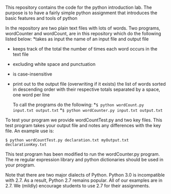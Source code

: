 This repository contains the code for the python introduction lab. The
purpose is to have a fairly simple python assignment that introduces
the basic features and tools of python

In the repository are two plain text files with lots of words.
Two programs, wordCounter and wordCount, are in this repository which do the following listed below: 
*takes as input the name of an input file and output file
* keeps track of the total the number of times each word occurs in the text file 
* excluding white space and punctuation
* is case-insensitive
* print out to the output file (overwriting if it exists) the list of
  words sorted in descending order with their respective totals
  separated by a space, one word per line
  
  To call the programs do the following: 
  *`$ python wordCount.py input.txt output.txt`
  *`$ python wordCounter.py input.txt output.txt`

To test your program we provide wordCountTest.py and two key
files. This test program takes your output file and notes any
differences with the key file. An example use is:

`$ python wordCountTest.py declaration.txt myOutput.txt declarationKey.txt`

This test program has been modified to run the wordCounter.py program. 
The re regular expression library and python dictionaries should be
used in your program. 

Note that there are two major dialects of Python.  Python 3.0 is
incompatible with 2.7.   As a result, Python 2.7 remains popular.  All
of our examples are in 2.7.  We (mildly) encourage students to use 2.7
for their assignments. 

